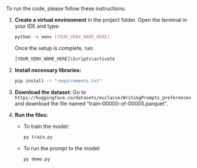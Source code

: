 To run the code, please follow these instructions:

1.  **Create a virtual environment** in the project folder. Open the terminal in your IDE and type:
    ```bash
    python -m venv [YOUR_VENV_NAME_HERE]
    ```
    Once the setup is complete, run:
    ```bash
    [YOUR_VENV_NAME_HERE]\Scripts\activate
    ```

2.  **Install necessary libraries:**
    ```bash
    pip install -r "requirements.txt"
    ```

3.  **Download the dataset:**
    Go to `https://huggingface.co/datasets/euclaise/WritingPrompts_preferences` and download the file named "train-00000-of-00005.parquet".

4.  **Run the files:**
    * To train the model:
        ```bash
        py train.py
        ```
    * To run the prompt to the model:
        ```bash
        py demo.py
        ```
